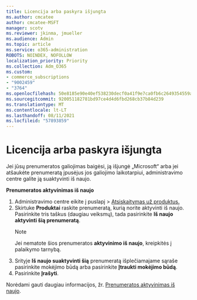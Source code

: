 ```yaml
---
title: Licencija arba paskyra išjungta
ms.author: cmcatee
author: cmcatee-MSFT
manager: scotv
ms.reviewer: jkinma, jmueller
ms.audience: Admin
ms.topic: article
ms.service: o365-administration
ROBOTS: NOINDEX, NOFOLLOW
localization_priority: Priority
ms.collection: Adm_O365
ms.custom:
- commerce_subscriptions
- "9002459"
- "3764"
ms.openlocfilehash: 50e8185e90e40ef538230decf0a41f9e7ca0fb6c2649354559af43d4e563a9dc
ms.sourcegitcommit: 920051182781bd97ce4d4d6fbd268cb37b84d239
ms.translationtype: MT
ms.contentlocale: lt-LT
ms.lasthandoff: 08/11/2021
ms.locfileid: "57893859"
---
```

# <a name="license-or-account-disabled"></a>Licencija arba paskyra išjungta

Jei jūsų prenumeratos galiojimas baigėsi, ją išjungė „Microsoft“ arba jei atšaukėte prenumeratą įpusėjus jos galiojimo laikotarpiui, administravimo centre galite ją suaktyvinti iš naujo.

**Prenumeratos aktyvinimas iš naujo**

1. Administravimo centre eikite į puslapį  >  [Atsiskaitymas už produktus.](https://go.microsoft.com/fwlink/p/?linkid=842054)
2. Skirtuke **Produktai** raskite prenumeratą, kurią norite aktyvinti iš naujo. Pasirinkite tris taškus (daugiau veiksmų), tada pasirinkite **Iš naujo aktyvinti šią prenumeratą**.
    > [!NOTE]
    > Jei nematote šios prenumeratos **aktyvinimo iš naujo**, kreipkitės į palaikymo tarnybą.
3. Srityje **Iš naujo suaktyvinti šią** prenumeratą išplečiamajame sąraše pasirinkite mokėjimo būdą arba pasirinkite **Įtraukti mokėjimo būdą**.
4. Pasirinkite **Įrašyti**.

Norėdami gauti daugiau informacijos, žr. [Prenumeratos aktyvinimas iš naujo](https://docs.microsoft.com/microsoft-365/commerce/subscriptions/reactivate-your-subscription).